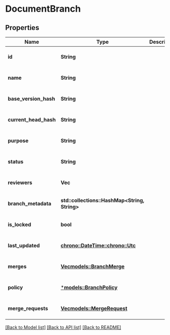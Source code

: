 # DocumentBranch

## Properties
Name | Type | Description | Notes
------------ | ------------- | ------------- | -------------
**id** | **String** |  | [optional] [default to None]
**name** | **String** |  | [optional] [default to None]
**base_version_hash** | **String** |  | [optional] [default to None]
**current_head_hash** | **String** |  | [optional] [default to None]
**purpose** | **String** |  | [optional] [default to None]
**status** | **String** |  | [optional] [default to None]
**reviewers** | **Vec<String>** |  | [optional] [default to None]
**branch_metadata** | **std::collections::HashMap<String, String>** |  | [optional] [default to None]
**is_locked** | **bool** |  | [optional] [default to None]
**last_updated** | [**chrono::DateTime::<chrono::Utc>**](DateTime.md) |  | [optional] [default to None]
**merges** | [**Vec<models::BranchMerge>**](BranchMerge.md) |  | [optional] [default to None]
**policy** | [***models::BranchPolicy**](BranchPolicy.md) |  | [optional] [default to None]
**merge_requests** | [**Vec<models::MergeRequest>**](MergeRequest.md) |  | [optional] [default to None]

[[Back to Model list]](../README.md#documentation-for-models) [[Back to API list]](../README.md#documentation-for-api-endpoints) [[Back to README]](../README.md)


